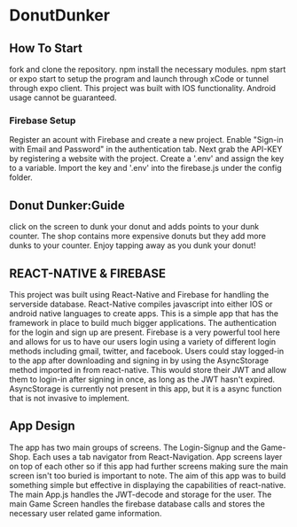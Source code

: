 # DonutDunker

## How To Start

fork and clone the repository.
npm install the necessary modules.
npm start or expo start to setup the program and launch through xCode or tunnel through expo client.
This project was built with IOS functionality. Android usage cannot be guaranteed.

### Firebase Setup

Register an acount with Firebase and create a new project.
Enable "Sign-in with Email and Password" in the authentication tab.
Next grab the API-KEY by registering a website with the project.
Create a '.env' and assign the key to a variable.
Import the key and '.env' into the firebase.js under the config folder.

## Donut Dunker:Guide

click on the screen to dunk your donut and adds points to your dunk counter.
The shop contains more expensive donuts but they add more dunks to your counter.
Enjoy tapping away as you dunk your donut!

## REACT-NATIVE & FIREBASE

This project was built using React-Native and Firebase for handling the serverside database.
React-Native compiles javascript into either IOS or android native languages to create apps.
This is a simple app that has the framework in place to build much bigger applications. The authentication for the login and sign up are present. Firebase is a very powerful tool here and allows for us to have our users login using a variety of different login methods including gmail, twitter, and facebook. Users could stay logged-in to the app after downloading and signing in by using the AsyncStorage method imported in from react-native. This would store their JWT and allow them to login-in after signing in once, as long as the JWT hasn't expired. AsyncStorage is currently not present in this app, but it is a async function that is not invasive to implement.

## App Design

The app has two main groups of screens. The Login-Signup and the Game-Shop. Each uses a tab navigator from React-Navigation. App screens layer on top of each other so if this app had further screens making sure the main screen isn't too buried is important to note. The aim of this app was to build something simple but effective in displaying the capabilities of react-native. The main App.js handles the JWT-decode and storage for the user. The main Game Screen handles the firebase database calls and stores the necessary user related game information.
